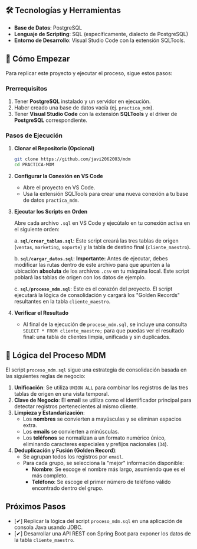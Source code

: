 
## 🛠️ Tecnologías y Herramientas

-   **Base de Datos**: PostgreSQL
-   **Lenguaje de Scripting**: SQL (específicamente, dialecto de PostgreSQL)
-   **Entorno de Desarrollo**: Visual Studio Code con la extensión SQLTools.

## 🚀 Cómo Empezar

Para replicar este proyecto y ejecutar el proceso, sigue estos pasos:

### Prerrequisitos

1.  Tener **PostgreSQL** instalado y un servidor en ejecución.
2.  Haber creado una base de datos vacía (ej. `practica_mdm`).
3.  Tener **Visual Studio Code** con la extensión **SQLTools** y el driver de **PostgreSQL** correspondiente.

### Pasos de Ejecución

1.  **Clonar el Repositorio (Opcional)**
    ```bash
    git clone https://github.com/javi2062003/mdm
    cd PRACTICA-MDM
    ```

2.  **Configurar la Conexión en VS Code**
    -   Abre el proyecto en VS Code.
    -   Usa la extensión SQLTools para crear una nueva conexión a tu base de datos `practica_mdm`.

3.  **Ejecutar los Scripts en Orden**

    Abre cada archivo `.sql` en VS Code y ejecútalo en tu conexión activa en el siguiente orden:

    a. **`sql/crear_tablas.sql`**: Este script creará las tres tablas de origen (`ventas`, `marketing`, `soporte`) y la tabla de destino final (`cliente_maestro`).

    b. **`sql/cargar_datos.sql`**: **Importante:** Antes de ejecutar, debes modificar las rutas dentro de este archivo para que apunten a la ubicación **absoluta** de los archivos `.csv` en tu máquina local. Este script poblará las tablas de origen con los datos de ejemplo.

    c. **`sql/proceso_mdm.sql`**: Este es el corazón del proyecto. El script ejecutará la lógica de consolidación y cargará los "Golden Records" resultantes en la tabla `cliente_maestro`.

4.  **Verificar el Resultado**
    -   Al final de la ejecución de `proceso_mdm.sql`, se incluye una consulta `SELECT * FROM cliente_maestro;` para que puedas ver el resultado final: una tabla de clientes limpia, unificada y sin duplicados.

## 🧠 Lógica del Proceso MDM

El script `proceso_mdm.sql` sigue una estrategia de consolidación basada en las siguientes reglas de negocio:

1.  **Unificación**: Se utiliza `UNION ALL` para combinar los registros de las tres tablas de origen en una vista temporal.
2.  **Clave de Negocio**: El **email** se utiliza como el identificador principal para detectar registros pertenecientes al mismo cliente.
3.  **Limpieza y Estandarización**:
    -   Los **nombres** se convierten a mayúsculas y se eliminan espacios extra.
    -   Los **emails** se convierten a minúsculas.
    -   Los **teléfonos** se normalizan a un formato numérico único, eliminando caracteres especiales y prefijos nacionales (`34`).
4.  **Deduplicación y Fusión (Golden Record)**:
    -   Se agrupan todos los registros por `email`.
    -   Para cada grupo, se selecciona la "mejor" información disponible:
        -   **Nombre**: Se escoge el nombre más largo, asumiendo que es el más completo.
        -   **Teléfono**: Se escoge el primer número de teléfono válido encontrado dentro del grupo.

## Próximos Pasos
- [✔] Replicar la lógica del script `proceso_mdm.sql` en una aplicación de consola Java usando JDBC.
- [✔] Desarrollar una API REST con Spring Boot para exponer los datos de la tabla `cliente_maestro`.